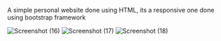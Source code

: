 A simple personal website done using HTML, its a responsive one done using bootstrap framework


![Screenshot (16)](https://user-images.githubusercontent.com/86314686/190994648-9da2af76-0f73-4bab-a056-9c0eabd5a690.png)
![Screenshot (17)](https://user-images.githubusercontent.com/86314686/190994663-5923d8bf-1987-4263-bfa0-e6466f9a1370.png)
![Screenshot (18)](https://user-images.githubusercontent.com/86314686/190994664-1ae79c30-24b4-4185-a2b2-50d7ad3c88e6.png)
